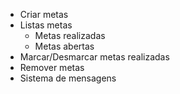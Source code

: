 - Criar metas
- Listas metas
    - Metas realizadas
    - Metas abertas
- Marcar/Desmarcar metas realizadas
- Remover metas
- Sistema de mensagens